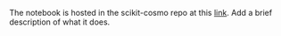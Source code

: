 The notebook is hosted in the scikit-cosmo repo at this [link](https://scikit-cosmo.readthedocs.io/en/latest/read-only-examples/PCovR.html).
Add a brief description of what it does.
